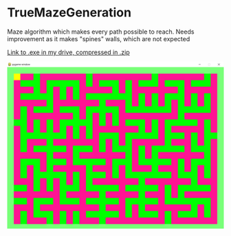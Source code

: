# TrueMazeGeneration
Maze algorithm which makes every path possible to reach. Needs improvement as it makes "spines" walls, which are not expected

[Link to .exe in my drive, compressed in .zip](https://drive.google.com/file/d/1tjahBGXtDcINrlTMc-Un5Ttprv0_Tg5r/view?usp=sharing)

![Example of a generated maze](MazeGame/maze_example_image.png)
